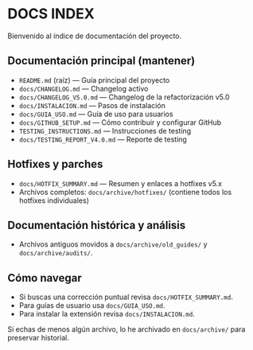 # DOCS INDEX

Bienvenido al índice de documentación del proyecto.

## Documentación principal (mantener)

- `README.md` (raíz) — Guía principal del proyecto
- `docs/CHANGELOG.md` — Changelog activo
- `docs/CHANGELOG_V5.0.md` — Changelog de la refactorización v5.0
- `docs/INSTALACION.md` — Pasos de instalación
- `docs/GUIA_USO.md` — Guía de uso para usuarios
- `docs/GITHUB_SETUP.md` — Cómo contribuir y configurar GitHub
- `TESTING_INSTRUCTIONS.md` — Instrucciones de testing
- `docs/TESTING_REPORT_V4.0.md` — Reporte de testing

## Hotfixes y parches
- `docs/HOTFIX_SUMMARY.md` — Resumen y enlaces a hotfixes v5.x
- Archivos completos: `docs/archive/hotfixes/` (contiene todos los hotfixes individuales)

## Documentación histórica y análisis
- Archivos antiguos movidos a `docs/archive/old_guides/` y `docs/archive/audits/`.

## Cómo navegar
- Si buscas una corrección puntual revisa `docs/HOTFIX_SUMMARY.md`.
- Para guías de usuario usa `docs/GUIA_USO.md`.
- Para instalar la extensión revisa `docs/INSTALACION.md`.

Si echas de menos algún archivo, lo he archivado en `docs/archive/` para preservar historial.
